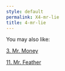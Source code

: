 ```yaml
---
style: default
permalink: X4-mr-lie
title: 4-mr-lie
---
```

You may also like:

[3. Mr. Money](http://scp-wiki.net/3-mr-money)

[11. Mr. Feather](http://scp-wiki.net/11-mr-feather)
